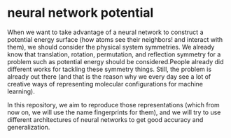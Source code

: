 # neural network potential
When we want to take advantage of a neural network to construct a potential energy surface (how atoms see their neighbors! and interact with them), we should consider the physical system symmetries. We already know that translation, rotation, permutation, and reflection symmetry for a problem such as potential energy should be considered.People already did different works for tackling these symmetry things. Still, the problem is already out there (and that is the reason why we every day see a lot of creative ways of representing molecular configurations for machine learning).

In this repository, we aim to reproduce those representations (which from now on, we will use the name fingerprints for them), and we will try to use different architectures of neural networks to get good accuracy and generalization.
